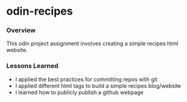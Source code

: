 # odin-recipes

### Overview 
This odin project assignment involves creating a simple recipes html website. 

### Lessons Learned 
- I applied the best practices for committing repos with git
- I applied different html tags to build a simple recipes blog/website
- I learned how to publicly publish a github webpage